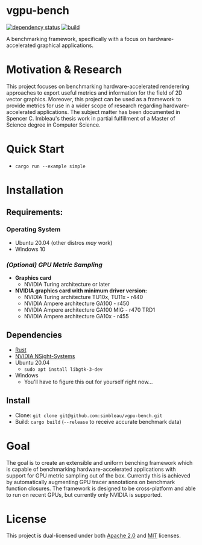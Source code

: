 # vgpu-bench
[![dependency status](https://deps.rs/repo/github/simbleau/vgpu-bench/status.svg)](https://deps.rs/repo/github/simbleau/vgpu-bench)
[![build](https://github.com/simbleau/vgpu-bench/workflows/build/badge.svg)](https://github.com/simbleau/vgpu-bench/actions/workflows/build.yml)

A benchmarking framework, specifically with a focus on hardware-accelerated graphical applications.

# Motivation & Research

This project focuses on benchmarking hardware-accelerated renderering approaches to export useful metrics and information for the field of 2D vector graphics. Moreover, this project can be used as a framework to provide metrics for use in a wider scope of research regarding hardware-accelerated applications. The subject matter has been documented in Spencer C. Imbleau's thesis work in partial fulfillment of a Master of Science degree in Computer Science.

# Quick Start
- `cargo run --example simple`

# Installation
## Requirements:
### Operating System
- Ubuntu 20.04 (other distros *may* work)
- Windows 10
### *(Optional) GPU Metric Sampling*
- **Graphics card**
  - NVIDIA Turing architecture or later
- **NVIDIA graphics card with minimum driver version:**
  - NVIDIA Turing architecture TU10x, TU11x - r440
  - NVIDIA Ampere architecture GA100 - r450
  - NVIDIA Ampere architecture GA100 MIG - r470 TRD1
  - NVIDIA Ampere architecture GA10x - r455
## Dependencies
- [Rust](https://www.rust-lang.org/tools/install)
- [NVIDIA NSight-Systems](https://developer.nvidia.com/nsight-systems)
- Ubuntu 20.04
  - `sudo apt install libgtk-3-dev`
- Windows
  - You'll have to figure this out for yourself right now...
## Install
 - Clone: `git clone git@github.com:simbleau/vgpu-bench.git`
 - Build: `cargo build` (`--release` to receive accurate benchmark data)

# Goal
The goal is to create an extensible and uniform benching framework which is capable of benchmarking hardware-accelerated applications with support for GPU metric sampling out of the box. Currently this is achieved by automatically augmenting GPU tracer annotations on benchmark function closures. The framework is designed to be cross-platform and able to run on recent GPUs, but currently only NVIDIA is supported.

# License
This project is dual-licensed under both [Apache 2.0](https://github.com/simbleau/convo/blob/main/LICENSE-APACHE) and [MIT](https://github.com/simbleau/convo/blob/main/LICENSE-MIT) licenses.
